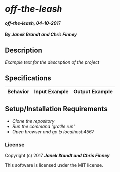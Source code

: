 # _off-the-leash_

#### _off-the-leash, 04-10-2017_

#### By _**Janek Brandt and Chris Finney**_

## Description
_Example text for the description of the project_


## Specifications

| Behavior                   | Input Example     | Output Example    |
| -------------------------- | -----------------:| -----------------:|



## Setup/Installation Requirements

* _Clone the repository_
* _Run the command 'gradle run'_
* _Open browser and go to localhost:4567_


### License

Copyright (c) 2017 **_Janek Brandt and Chris Finney_**

This software is licensed under the MIT license.
